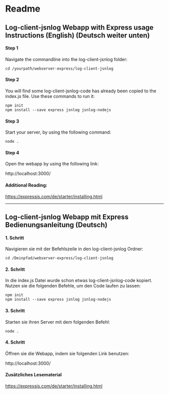 # Readme

## Log-client-jsnlog Webapp with Express usage Instructions (English) (Deutsch weiter unten)

#### Step 1

Navigate the commandline into the log-client-jsnlog folder:

    cd /yourpath/webserver-express/log-client-jsnlog

#### Step 2

You will find some log-client-jsnlog-code has already been copied to the index.js file. Use these commands to run it:

    npm init  
    npm install --save express jsnlog jsnlog-nodejs

#### Step 3

Start your server, by using the following command:

    node .

#### Step 4

Open the webapp by using the following link: 

http://localhost:3000/

#### Additional Reading:

https://expressjs.com/de/starter/installing.html

---


## Log-client-jsnlog Webapp mit Express Bedienungsanleitung (Deutsch)

#### 1. Schritt

Navigieren sie mit der Befehlszeile in den log-client-jsnlog Ordner:

    cd /Deinpfad/webserver-express/log-client-jsnlog

#### 2. Schritt

In die index.js Datei wurde schon etwas log-client-jsnlog-code kopiert. Nutzen sie die folgenden Befehle, um den Code laufen zu lassen:

    npm init  
    npm install --save express jsnlog jsnlog-nodejs


#### 3. Schritt

Starten sie ihren Server mit dem folgenden Befehl:

    node .


#### 4. Schritt

Öffnen sie die Webapp, indem sie folgenden Link benutzen:

http://localhost:3000/

#### Zusätzliches Lesematerial

https://expressjs.com/de/starter/installing.html
